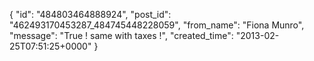  {
   "id": "484803464888924",
   "post_id": "462493170453287_484745448228059",
   "from_name": "Fiona Munro",
   "message": "True ! same with taxes !",
   "created_time": "2013-02-25T07:51:25+0000"
 }
